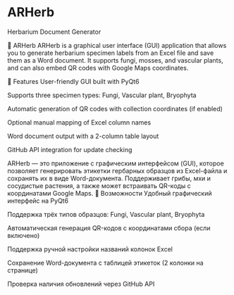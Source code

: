 # ARHerb
Herbarium Document Generator

🌿 ARHerb
ARHerb is a graphical user interface (GUI) application that allows you to generate herbarium specimen labels from an Excel file and save them as a Word document. It supports fungi, mosses, and vascular plants, and can also embed QR codes with Google Maps coordinates.

🔧 Features
User-friendly GUI built with PyQt6

Supports three specimen types: Fungi, Vascular plant, Bryophyta

Automatic generation of QR codes with collection coordinates (if enabled)

Optional manual mapping of Excel column names

Word document output with a 2-column table layout

GitHub API integration for update checking

ARHerb — это приложение с графическим интерфейсом (GUI), которое позволяет генерировать этикетки гербарных образцов из Excel-файла и сохранять их в виде Word-документа. Поддерживает грибы, мхи и сосудистые растения, а также может встраивать QR-коды с координатами Google Maps.
🔧 Возможности
Удобный графический интерфейс на PyQt6

Поддержка трёх типов образцов: Fungi, Vascular plant, Bryophyta

Автоматическая генерация QR-кодов с координатами сбора (если включено)

Поддержка ручной настройки названий колонок Excel

Сохранение Word-документа с таблицей этикеток (2 колонки на странице)

Проверка наличия обновлений через GitHub API
